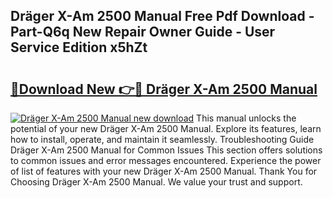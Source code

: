 ## Dräger X-Am 2500 Manual Free Pdf Download - Part-Q6q New Repair Owner Guide - User Service Edition x5hZt

# <h2><a href="http://bc1679.oget.top/?id=Dr%c3%a4ger+X-Am+2500+Manual">🔗Download New 👉🔴 Dräger X-Am 2500 Manual</a></h2>

[![Dräger X-Am 2500 Manual new download](https://i.imgur.com/5g1atiW.png)](http://bc1679.oget.top/?id=Dr%c3%a4ger+X-Am+2500+Manual)
This manual unlocks the potential of your new Dräger X-Am 2500 Manual. Explore its features, learn how to install, operate, and maintain it seamlessly. Troubleshooting Guide Dräger X-Am 2500 Manual for Common Issues This section offers solutions to common issues and error messages encountered. Experience the power of list of features with your new Dräger X-Am 2500 Manual. Thank You for Choosing Dräger X-Am 2500 Manual. We value your trust and support.
